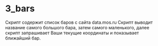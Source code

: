 # 3_bars
Скрипт содержит список баров с сайта data.mos.ru
Скрипт выводит название самого большого бара, затем самого маленького, 
далее скрипт запрашивает Ваши текущие координаты и показывает ближайший бар.